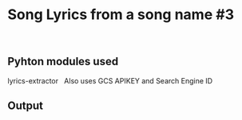 # Song Lyrics from a song name #3
&nbsp;
## Pyhton modules used
lyrics-extractor
&nbsp;
Also uses GCS APIKEY and Search Engine ID

## Output